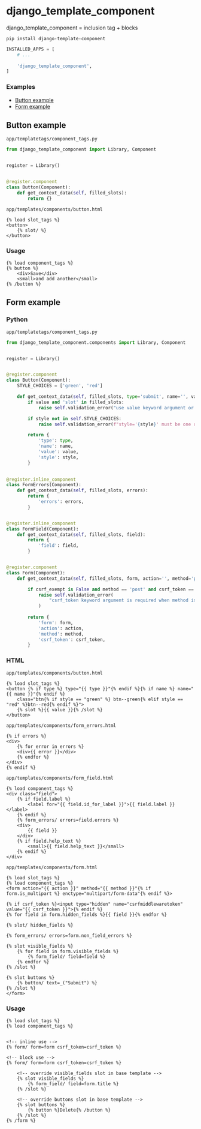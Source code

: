 # django_template_component

django_template_component = inclusion tag + blocks

```shell
pip install django-template-component
```

```python
INSTALLED_APPS = [
    # ...
    
    'django_template_component',
]
```

### Examples

- [Button example](#button-example)
- [Form example](#form-example)

## Button example

`app/templatetags/component_tags.py`

```python
from django_template_component import Library, Component


register = Library()


@register.component
class Button(Component):
    def get_context_data(self, filled_slots):
        return {}
```

`app/templates/components/button.html`

```html+django
{% load slot_tags %}
<button>
    {% slot/ %}
</button>
```

### Usage

```html+django
{% load component_tags %}
{% button %}
    <div>Save</div>
    <small>and add another</small>
{% /button %}
```

## Form example

### Python

`app/templatetags/component_tags.py`

```python
from django_template_component.components import Library, Component


register = Library()


@register.component
class Button(Component):
    STYLE_CHOICES = ['green', 'red']

    def get_context_data(self, filled_slots, type='submit', name='', value='Submit', style='green'):
        if value and 'slot' in filled_slots:
            raise self.validation_error("use value keyword argument or slot tag. Not both.")

        if style not in self.STYLE_CHOICES:
            raise self.validation_error(f"style='{style}' must be one of {self.STYLE_CHOICES!r}")

        return {
            'type': type,
            'name': name,
            'value': value,
            'style': style,
        }
        

@register.inline_component
class FormErrors(Component):
    def get_context_data(self, filled_slots, errors):
        return {
            'errors': errors,
        }


@register.inline_component
class FormField(Component):
    def get_context_data(self, filled_slots, field):
        return {
            'field': field,
        }


@register.component
class Form(Component):
    def get_context_data(self, filled_slots, form, action='', method='post', csrf_token='', csrf_exempt=False):

        if csrf_exempt is False and method == 'post' and csrf_token == '':
            raise self.validation_error(
                "csrf_token keyword argument is required when method is post and csrf_exempt is false"
            )
        
        return {
            'form': form,
            'action': action,
            'method': method,
            'csrf_token': csrf_token,
        }
```

### HTML

`app/templates/components/button.html`

```html+django
{% load slot_tags %}
<button {% if type %} type="{{ type }}"{% endif %}{% if name %} name="{{ name }}"{% endif %}
    class="btn{% if style == "green" %} btn--green{% elif style == "red" %}btn--red{% endif %}">
    {% slot %}{{ value }}{% /slot %}
</button>
```

`app/templates/components/form_errors.html`

```html+django
{% if errors %}
<div>
    {% for error in errors %}
    <div>{{ error }}</div>
    {% endfor %}
</div>
{% endif %}
```

`app/templates/components/form_field.html`

```html+django
{% load component_tags %}
<div class="field">
    {% if field.label %}
        <label for="{{ field.id_for_label }}">{{ field.label }}</label>
    {% endif %}
    {% form_errors/ errors=field.errors %}
    <div>
        {{ field }}
    </div>
    {% if field.help_text %}
        <small>{{ field.help_text }}</small>
    {% endif %}
</div>

```

`app/templates/components/form.html`

```html+django
{% load slot_tags %}
{% load component_tags %}
<form action="{{ action }}" method="{{ method }}"{% if form.is_multipart %} enctype="multipart/form-data"{% endif %}>

{% if csrf_token %}<input type="hidden" name="csrfmiddlewaretoken" value="{{ csrf_token }}">{% endif %}
{% for field in form.hidden_fields %}{{ field }}{% endfor %}

{% slot/ hidden_fields %}
    
{% form_errors/ errors=form.non_field_errors %}

{% slot visible_fields %}
    {% for field in form.visible_fields %}
        {% form_field/ field=field %}
    {% endfor %}
{% /slot %}

{% slot buttons %}
    {% button/ text=_("Submit") %}
{% /slot %}
</form>
```

### Usage

```html+django
{% load slot_tags %}
{% load component_tags %}


<!-- inline use -->
{% form/ form=form csrf_token=csrf_token %}

<!-- block use -->
{% form/ form=form csrf_token=csrf_token %}

    <!-- override visible_fields slot in base template -->
    {% slot visible_fields %}
        {% form_field/ field=form.title %}
    {% /slot %}

    <!-- override buttons slot in base template -->
    {% slot buttons %}
        {% button %}Delete{% /button %}
    {% /slot %}
{% /form %}
```

